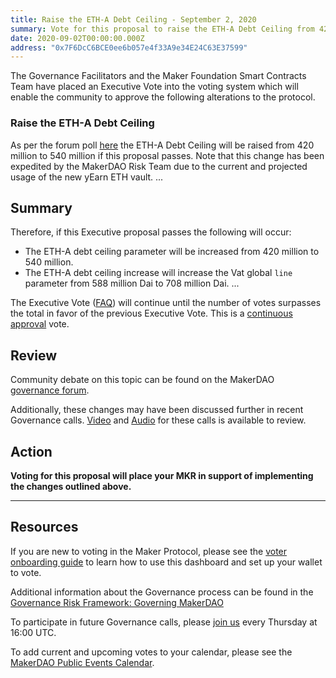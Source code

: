 ```yaml
---
title: Raise the ETH-A Debt Ceiling - September 2, 2020
summary: Vote for this proposal to raise the ETH-A Debt Ceiling from 420 million to 540 million
date: 2020-09-02T00:00:00.000Z
address: "0x7F6DcC6BCE0ee6b057e4f33A9e34E24C63E37599"
---
```

The Governance Facilitators and the Maker Foundation Smart Contracts Team have placed an Executive Vote into the voting system which will enable the community to approve the following alterations to the protocol.

### Raise the ETH-A Debt Ceiling

As per the forum poll [here](https://forum.makerdao.com/t/signal-request-forum-poll-raise-the-eth-a-debt-ceiling/3927) the ETH-A Debt Ceiling will be raised from 420 million to 540 million if this proposal passes. Note that this change has been expedited by the MakerDAO Risk Team due to the current and projected usage of the new yEarn ETH vault.
...

## Summary

Therefore, if this Executive proposal passes the following will occur:
- The ETH-A debt ceiling parameter will be increased from 420 million to 540 million.
- The ETH-A debt ceiling increase will increase the Vat global `line` parameter from 588 million Dai to 708 million Dai.
...

The Executive Vote ([FAQ](https://community-development.makerdao.com/makerdao-mcd-faqs/faqs#governance)) will continue until the number of votes surpasses the total in favor of the previous Executive Vote. This is a [continuous approval](https://community-development.makerdao.com/makerdao-mcd-faqs/faqs/governance#what-is-continuous-approval-voting) vote.

## Review

Community debate on this topic can be found on the MakerDAO [governance forum](https://forum.makerdao.com/).

Additionally, these changes may have been discussed further in recent Governance calls. [Video](https://www.youtube.com/playlist?list=PLLzkWCj8ywWNq5-90-Id6VPSsrk4OWVan) and [Audio](https://soundcloud.com/makerdao/sets/governance-calls) for these calls is available to review.

## Action

**Voting for this proposal will place your MKR in support of implementing the changes outlined above.**

---

## Resources

If you are new to voting in the Maker Protocol, please see the [voter onboarding guide](https://community-development.makerdao.com/onboarding/voter-onboarding) to learn how to use this dashboard and set up your wallet to vote.

Additional information about the Governance process can be found in the [Governance Risk Framework: Governing MakerDAO](https://community-development.makerdao.com/governance/governance-risk-framework)

To participate in future Governance calls, please [join us](https://community-development.makerdao.com/governance/governance-and-risk-meetings) every Thursday at 16:00 UTC.

To add current and upcoming votes to your calendar, please see the [MakerDAO Public Events Calendar](https://calendar.google.com/calendar/embed?src=makerdao.com_3efhm2ghipksegl009ktniomdk%40group.calendar.google.com&amp;ctz=America%2FLos_Angeles).